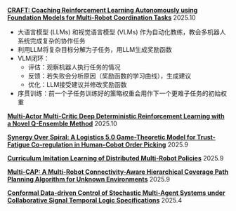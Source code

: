 [**CRAFT: Coaching Reinforcement Learning Autonomously using Foundation Models for Multi-Robot Coordination Tasks**](https://www.alphaxiv.org/abs/2509.14380) 2025.10

* 大语言模型 (LLMs) 和视觉语言模型 (VLMs) 作为自动化教练，教会多机器人系统完成复杂的协作任务
* 利用LLM将复杂目标分解为子任务，用LLM生成奖励函数
* VLM闭环：
  * 评估：观察机器人执行任务的情况
  * 反馈：若失败会分析原因（奖励函数的学习曲线），生成建议
  * 优化：LLM接受建议并修改奖励函数
* 序贯训练：前一个子任务训练好的策略权重会用作下一个更难子任务的初始权重

[**Multi-Actor Multi-Critic Deep Deterministic Reinforcement Learning with a Novel Q-Ensemble Method**](https://www.alphaxiv.org/abs/2510.01083v1) 2025.10


[**Synergy Over Spiral: A Logistics 5.0 Game-Theoretic Model for Trust-Fatigue Co-regulation in Human-Cobot Order Picking**](https://www.alphaxiv.org/abs/2508.03765v3) 2025.9


[**Curriculum Imitation Learning of Distributed Multi-Robot Policies**](https://www.alphaxiv.org/abs/2509.25097) 2025.9


[**Multi-CAP: A Multi-Robot Connectivity-Aware Hierarchical Coverage Path Planning Algorithm for Unknown Environments**](https://www.alphaxiv.org/abs/2509.14941v2) 2025.9

[**Conformal Data-driven Control of Stochastic Multi-Agent Systems under Collaborative Signal Temporal Logic Specifications**](https://www.alphaxiv.org/abs/2504.04615) 2025.4

